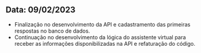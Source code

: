 ## Data: 09/02/2023

- Finalização no desenvolvimento da API e cadastramento das primeiras respostas no banco de dados.
- Continuação no desenvolvimento da lógica do assistente virtual para receber as informações disponibilizadas na API e refaturação do código.